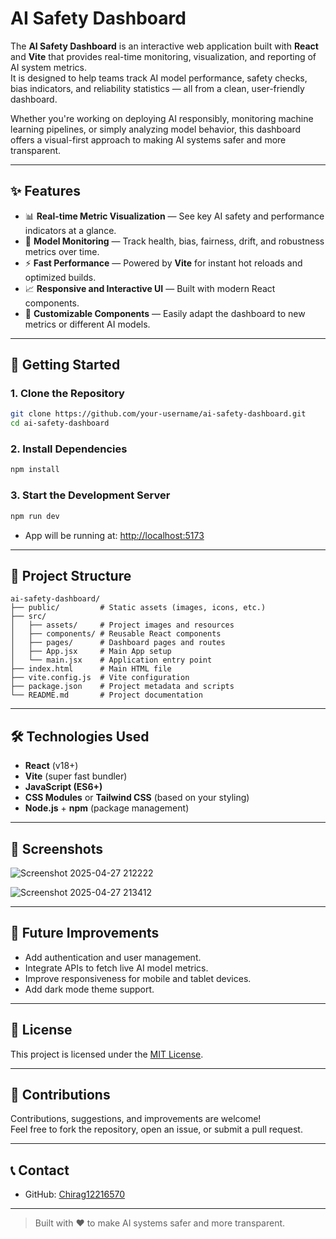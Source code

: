 # AI Safety Dashboard

The **AI Safety Dashboard** is an interactive web application built with **React** and **Vite** that provides real-time monitoring, visualization, and reporting of AI system metrics.  
It is designed to help teams track AI model performance, safety checks, bias indicators, and reliability statistics — all from a clean, user-friendly dashboard.

Whether you're working on deploying AI responsibly, monitoring machine learning pipelines, or simply analyzing model behavior, this dashboard offers a visual-first approach to making AI systems safer and more transparent.

---

## ✨ Features

- 📊 **Real-time Metric Visualization** — See key AI safety and performance indicators at a glance.
- 🧠 **Model Monitoring** — Track health, bias, fairness, drift, and robustness metrics over time.
- ⚡ **Fast Performance** — Powered by **Vite** for instant hot reloads and optimized builds.
- 📈 **Responsive and Interactive UI** — Built with modern React components.
- 🔧 **Customizable Components** — Easily adapt the dashboard to new metrics or different AI models.

---

## 🚀 Getting Started

### 1. Clone the Repository
```bash
git clone https://github.com/your-username/ai-safety-dashboard.git
cd ai-safety-dashboard
```

### 2. Install Dependencies
```bash
npm install
```

### 3. Start the Development Server
```bash
npm run dev
```
- App will be running at: [http://localhost:5173](http://localhost:5173)

---

## 📂 Project Structure

```
ai-safety-dashboard/
├── public/         # Static assets (images, icons, etc.)
├── src/
│   ├── assets/     # Project images and resources
│   ├── components/ # Reusable React components
│   ├── pages/      # Dashboard pages and routes
│   ├── App.jsx     # Main App setup
│   └── main.jsx    # Application entry point
├── index.html      # Main HTML file
├── vite.config.js  # Vite configuration
├── package.json    # Project metadata and scripts
└── README.md       # Project documentation
```

---

## 🛠️ Technologies Used

- **React** (v18+)
- **Vite** (super fast bundler)
- **JavaScript (ES6+)**
- **CSS Modules** or **Tailwind CSS** (based on your styling)
- **Node.js** + **npm** (package management)

---

## 📸 Screenshots


![Screenshot 2025-04-27 212222](https://github.com/user-attachments/assets/f8906bfd-d3a0-4396-bb30-bd73b1fc9b61)

![Screenshot 2025-04-27 213412](https://github.com/user-attachments/assets/38bb5149-f4c6-4040-baa4-4b16a4927dbd)



---

## 🌟 Future Improvements

- Add authentication and user management.
- Integrate APIs to fetch live AI model metrics.
- Improve responsiveness for mobile and tablet devices.
- Add dark mode theme support.

---

## 📜 License

This project is licensed under the [MIT License](LICENSE).

---

## 🤝 Contributions

Contributions, suggestions, and improvements are welcome!  
Feel free to fork the repository, open an issue, or submit a pull request.

---

## 📞 Contact

- GitHub: [Chirag12216570](https://github.com/Chirag12216570)

---

> Built with ❤️ to make AI systems safer and more transparent.
